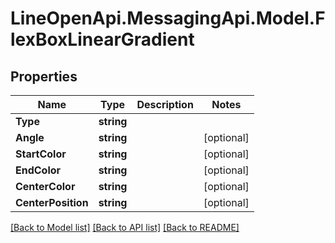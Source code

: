 # LineOpenApi.MessagingApi.Model.FlexBoxLinearGradient

## Properties

Name | Type | Description | Notes
------------ | ------------- | ------------- | -------------
**Type** | **string** |  | 
**Angle** | **string** |  | [optional] 
**StartColor** | **string** |  | [optional] 
**EndColor** | **string** |  | [optional] 
**CenterColor** | **string** |  | [optional] 
**CenterPosition** | **string** |  | [optional] 

[[Back to Model list]](../README.md#documentation-for-models) [[Back to API list]](../README.md#documentation-for-api-endpoints) [[Back to README]](../README.md)

